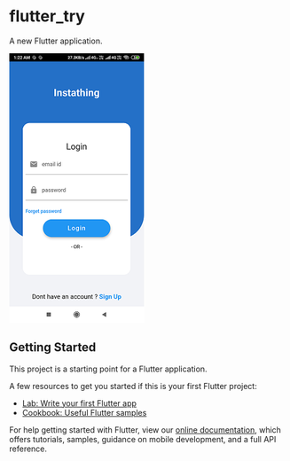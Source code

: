 # flutter_try

A new Flutter application.

[![Output video](assets/images/out_thumb1.png)](https://drive.google.com/file/d/12TyxsefCmty0KxsG186VolmUmeSNJ6dR/view?usp=sharing) </br>

## Getting Started

This project is a starting point for a Flutter application.

A few resources to get you started if this is your first Flutter project:

- [Lab: Write your first Flutter app](https://flutter.dev/docs/get-started/codelab)
- [Cookbook: Useful Flutter samples](https://flutter.dev/docs/cookbook)

For help getting started with Flutter, view our
[online documentation](https://flutter.dev/docs), which offers tutorials,
samples, guidance on mobile development, and a full API reference.
